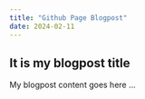```yaml
---
title: "Github Page Blogpost"
date: 2024-02-11
---
```



<article>
  <h1>It is my blogpost title</h1>
  <p>My blogpost content goes here ...</p>
</article>
